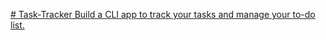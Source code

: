 [# Task-Tracker
Build a CLI app to track your tasks and manage your to-do list.
](https://roadmap.sh/projects/task-tracker)
